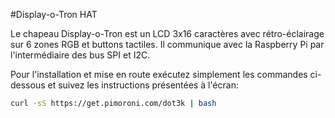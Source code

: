 <!--
---
name: Display-o-Tron HAT
class: board
type: lcd
formfactor: HAT
manufacturer: Pimoroni
description: Un LCD 3x16 avec rétro-éclairage sur 6 zones RGB et buttons tactiles
url: https://shop.pimoroni.com/products/display-o-tron-hat
github: https://github.com/pimoroni/dot3k
buy: https://shop.pimoroni.com/products/display-o-tron-hat
image: 'display-o-tron-hat.png'
pincount: 40
eeprom: yes
power:
  '1':
  '2':
ground:
  '6':
pin:
  '3':
    mode: i2c
  '5':
    mode: i2c
  '22':
    name: LCD CMD/DATA
    mode: output
    active: high
  '19':
    mode: spi
  '22':
    name: Selection Registre LCD
    mode: output
  '23':
    mode: spi
  '24':
    name: Selection Puce LCD
    mode: chipselect
    active: high
  '32':
    name: Reset LCD
    mode: output
    active: low
-->
#Display-o-Tron HAT

Le chapeau Display-o-Tron est un LCD 3x16 caractères avec rétro-éclairage sur 6 zones RGB et buttons tactiles. Il communique avec la Raspberry Pi par l'intermédiaire des bus SPI et I2C.

Pour l'installation et mise en route exécutez simplement les commandes ci-dessous et suivez les instructions présentées à l'écran:

```bash
curl -sS https://get.pimoroni.com/dot3k | bash
```
